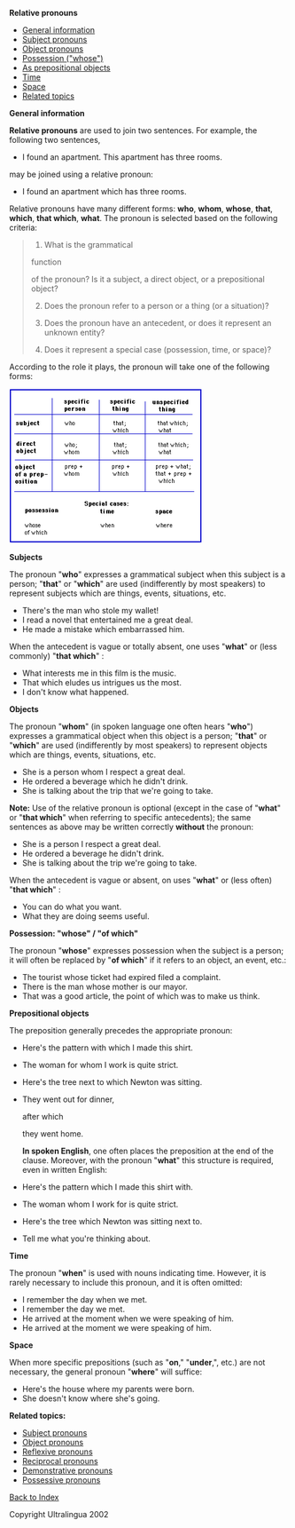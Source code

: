 **Relative pronouns**

- [General information](https://cns.ef-cdn.com/EtownResources/Grammar/27.html#generalite)
- [Subject pronouns](https://cns.ef-cdn.com/EtownResources/Grammar/27.html#sujet)
- [Object pronouns](https://cns.ef-cdn.com/EtownResources/Grammar/27.html#objets)
- [Possession ("whose")](https://cns.ef-cdn.com/EtownResources/Grammar/27.html#possession)
- [As prepositional objects](https://cns.ef-cdn.com/EtownResources/Grammar/27.html#objet-prepositions)
- [Time](https://cns.ef-cdn.com/EtownResources/Grammar/27.html#temps)
- [Space](https://cns.ef-cdn.com/EtownResources/Grammar/27.html#espace)
- [Related topics](https://cns.ef-cdn.com/EtownResources/Grammar/27.html#sujets)

 **General information**

**Relative pronouns** are used to join two sentences. For example, the following two sentences,

- I found an apartment. This apartment has three rooms.

may be joined using a relative pronoun:

- I found an apartment which has three rooms.

Relative pronouns have many different forms: **who**, **whom**, **whose**, **that**, **which**, **that which**, **what**. The pronoun is selected based on the following criteria:

> 1) What is the grammatical 
>
> function
>
>  of the    pronoun? Is it a subject, a direct object, or a prepositional    object?        
>
> 2) Does the pronoun refer to a person or a thing    (or a situation)?
>
> 3) Does the pronoun have an antecedent, or does it represent an    unknown entity?
>
> 4) Does it represent a special case (possession, time, or    space)?

According to the role it plays, the pronoun will take one of the following forms:

![img](assets/relpron-1550715210166.gif)

 

**Subjects**

The pronoun "**who**" expresses a grammatical subject when this subject is a person; "**that**" or "**which**" are used (indifferently by most speakers) to represent subjects which are things, events, situations, etc.

- There's the man who stole my wallet!
- I read a novel that entertained me a great deal.
- He made a mistake which embarrassed him.

When the antecedent is vague or totally absent, one uses "**what**" or (less commonly) "**that which**" :

- What interests me in this film is the music.
- That which eludes us intrigues us the most.
- I don't know what happened.

 

**Objects**

The pronoun "**whom**" (in spoken language one often hears "**who**") expresses a grammatical object when this object is a person; "**that**" or "**which**" are used (indifferently by most speakers) to represent objects which are things, events, situations, etc.

- She is a person whom I respect a great deal.
- He ordered a beverage which he didn't drink.
- She is talking about the trip that we're going to take.

**Note:** Use of the relative pronoun is optional (except in the case of "**what**" or "**that which**" when referring to specific antecedents); the same sentences as above may be written correctly **without** the pronoun:

- She is a person I respect a great deal.
- He ordered a beverage he didn't drink.
- She is talking about the trip we're going to take.

When the antecedent is vague or absent, on uses "**what**" or (less often) "**that which**" :

- You can do what you want.
- What they are doing seems useful.

 

**Possession: "whose" / "of which"**

The pronoun "**whose**" expresses possession when the subject is a person; it will often be replaced by "**of which**" if it refers to an object, an event, etc.:

- The tourist whose ticket had expired filed a complaint.
- There is the man whose mother is our mayor.
- That was a good article, the point of which was to make us think.

 

**Prepositional objects**

The preposition generally precedes the appropriate pronoun:

- Here's the pattern with which I made this shirt.

- The woman for whom I work is quite strict.

- Here's the tree next to which Newton was sitting.

- They went out for dinner, 

  after which

   they went home.    

  **In spoken English**, one often places the preposition at    the end of the clause. Moreover, with the pronoun "**what**"    this structure is required, even in written English:

- Here's the pattern which I made this shirt with.

- The woman whom I work for is quite strict.

- Here's the tree which Newton was sitting next to.

- Tell me what you're thinking about.

 

**Time**

The pronoun "**when**" is used with nouns indicating time. However, it is rarely necessary to include this pronoun, and it is often omitted:

- I remember the day when we met.
- I remember the day we met.
- He arrived at the moment when we were speaking of him.
- He arrived at the moment we were speaking of him.

 

**Space**

When more specific prepositions (such as "**on**," "**under**,", etc.) are not necessary, the general pronoun "**where**" will suffice:

- Here's the house where my parents were born.
- She doesn't know where she's going.

 

**Related topics:**

- [Subject pronouns](https://cns.ef-cdn.com/EtownResources/Grammar/26.html)
- [Object pronouns](https://cns.ef-cdn.com/EtownResources/Grammar/26.html)
- [Reflexive pronouns](https://cns.ef-cdn.com/EtownResources/Grammar/28.html)
- [Reciprocal pronouns](https://cns.ef-cdn.com/EtownResources/Grammar/29.html)
- [Demonstrative pronouns](https://cns.ef-cdn.com/EtownResources/Grammar/30.html)
- [Possessive pronouns](https://cns.ef-cdn.com/EtownResources/Grammar/31.html)

 [Back to Index](https://cns.ef-cdn.com/EtownResources/Grammar/EIndex.html)

Copyright Ultralingua 2002